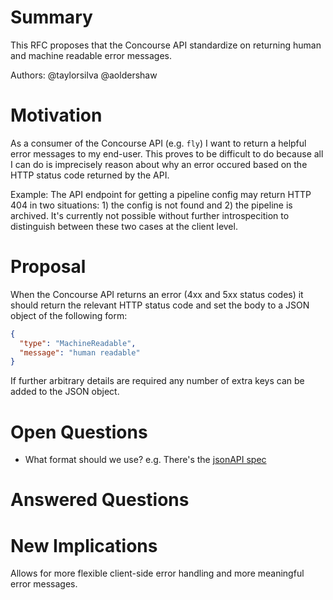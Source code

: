 # Summary

This RFC proposes that the Concourse API standardize on returning human and
machine readable error messages.

Authors: @taylorsilva @aoldershaw

# Motivation

As a consumer of the Concourse API (e.g. `fly`) I want to return a helpful error
messages to my end-user. This proves to be difficult to do because all I can do
is imprecisely reason about why an error occured based on the HTTP status code
returned by the API.

Example: The API endpoint for getting a pipeline config may return HTTP 404 in
two situations: 1) the config is not found and 2) the pipeline is archived. It's
currently not possible without further introspecition to distinguish between
these two cases at the client level.


# Proposal

When the Concourse API returns an error (4xx and 5xx status codes) it should
return the relevant HTTP status code and set the body to a JSON object of the
following form:

```json
{
  "type": "MachineReadable",
  "message": "human readable"
}
```

If further arbitrary details are required any number of extra keys can be added
to the JSON object.


# Open Questions

* What format should we use? e.g. There's the [jsonAPI spec](https://jsonapi.org/format/#errors)

# Answered Questions



# New Implications

Allows for more flexible client-side error handling and more meaningful error
messages.
